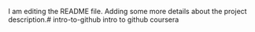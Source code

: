 I am editing the README file. Adding some more details about the project description.# intro-to-github
intro to github coursera
